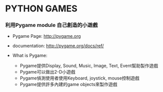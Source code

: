 # PYTHON GAMES 
### 利用Pygame module 自己創造的小遊戲

* Pygame Page: http://pygame.org 
* documentation: http://pygame.org/docs/ref/


* What is Pygame:
  * Pygame提供Display, Sound, Music, Image, Text, Event幫助製作遊戲
  * Pygame可以做出2-D小遊戲
  * Pygame偵測使用者使用Keyboard, joystick, mouse控制遊戲
  * Pygame提供許多內建的game objects來製作遊戲
